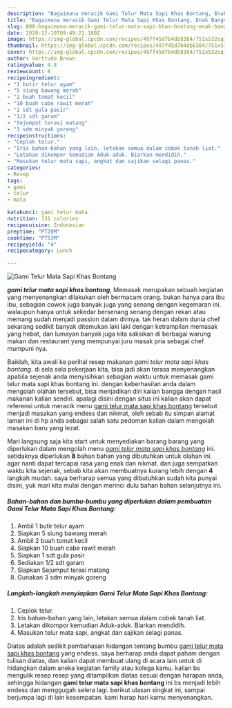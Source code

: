 ```yaml
---
description: "Bagaimana meracik Gami Telur Mata Sapi Khas Bontang, Enak Banget"
title: "Bagaimana meracik Gami Telur Mata Sapi Khas Bontang, Enak Banget"
slug: 808-bagaimana-meracik-gami-telur-mata-sapi-khas-bontang-enak-banget
date: 2020-12-10T09:49:21.180Z
image: https://img-global.cpcdn.com/recipes/497f45d7b4db8384/751x532cq70/gami-telur-mata-sapi-khas-bontang-foto-resep-utama.jpg
thumbnail: https://img-global.cpcdn.com/recipes/497f45d7b4db8384/751x532cq70/gami-telur-mata-sapi-khas-bontang-foto-resep-utama.jpg
cover: https://img-global.cpcdn.com/recipes/497f45d7b4db8384/751x532cq70/gami-telur-mata-sapi-khas-bontang-foto-resep-utama.jpg
author: Gertrude Brown
ratingvalue: 4.8
reviewcount: 8
recipeingredient:
- "1 butir telur ayam"
- "5 siung bawang merah"
- "2 buah tomat kecil"
- "10 buah cabe rawit merah"
- "1 sdt gula pasir"
- "1/2 sdt garam"
- "Sejumput terasi matang"
- "3 sdm minyak goreng"
recipeinstructions:
- "Ceplok telur."
- "Iris bahan-bahan yang lain, letakan semua dalam cobek tanah liat."
- "Letakan dikompor kemudian Aduk-aduk. Biarkan mendidih."
- "Masukan telur mata sapi, angkat dan sajikan selagi panas."
categories:
- Resep
tags:
- gami
- telur
- mata

katakunci: gami telur mata 
nutrition: 131 calories
recipecuisine: Indonesian
preptime: "PT20M"
cooktime: "PT53M"
recipeyield: "4"
recipecategory: Lunch

---
```



![Gami Telur Mata Sapi Khas Bontang](https://img-global.cpcdn.com/recipes/497f45d7b4db8384/751x532cq70/gami-telur-mata-sapi-khas-bontang-foto-resep-utama.jpg)

<b><i>gami telur mata sapi khas bontang</i></b>, Memasak merupakan sebuah kegiatan yang menyenangkan dilakukan oleh bermacam orang. bukan hanya para ibu ibu, sebagian cowok juga banyak juga yang senang dengan kegemaran ini. walaupun hanya untuk sekedar bersenang senang dengan rekan atau memang sudah menjadi passion dalam dirinya. tak heran dalam dunia chef sekarang sedikit banyak ditemukan laki laki dengan ketrampilan memasak yang hebat, dan lumayan banyak juga kita saksikan di berbagai warung makan dan restaurant yang mempunyai juru masak pria sebagai chef mumpuni nya.



Baiklah, kita awali ke perihal resep makanan <i>gami telur mata sapi khas bontang</i>. di sela sela pekerjaan kita, bisa jadi akan terasa menyenangkan apabila sejenak anda menyisihkan sebagian waktu untuk memasak gami telur mata sapi khas bontang ini. dengan keberhasilan anda dalam mengolah olahan tersebut, bisa menjadikan diri kalian bangga dengan hasil makanan kalian sendiri. apalagi disini dengan situs ini kalian akan dapat referensi untuk meracik menu <u>gami telur mata sapi khas bontang</u> tersebut menjadi masakan yang endess dan nikmat, oleh sebab itu simpan alamat laman ini di hp anda sebagai salah satu pedoman kalian dalam mengolah masakan baru yang lezat.


Mari langsung saja kita start untuk menyediakan barang barang yang diperlukan dalam mengolah menu <u><i>gami telur mata sapi khas bontang</i></u> ini. setidaknya diperlukan <b>8</b> bahan bahan yang dibutuhkan untuk olahan ini. agar nanti dapat tercapai rasa yang enak dan nikmat. dan juga sempatkan waktu kita sejenak, sebab kita akan membuatnya kurang lebih dengan <b>4</b> langkah mudah. saya berharap semua yang dibutuhkan sudah kita punyai disini, yuk mari kita mulai dengan merinci dulu bahan bahan selanjutnya ini.

<!--inarticleads1-->

##### Bahan-bahan dan bumbu-bumbu yang diperlukan dalam pembuatan Gami Telur Mata Sapi Khas Bontang:

1. Ambil 1 butir telur ayam
1. Siapkan 5 siung bawang merah
1. Ambil 2 buah tomat kecil
1. Siapkan 10 buah cabe rawit merah
1. Siapkan 1 sdt gula pasir
1. Sediakan 1/2 sdt garam
1. Siapkan Sejumput terasi matang
1. Gunakan 3 sdm minyak goreng




<!--inarticleads2-->

##### Langkah-langkah menyiapkan Gami Telur Mata Sapi Khas Bontang:

1. Ceplok telur.
1. Iris bahan-bahan yang lain, letakan semua dalam cobek tanah liat.
1. Letakan dikompor kemudian Aduk-aduk. Biarkan mendidih.
1. Masukan telur mata sapi, angkat dan sajikan selagi panas.




Diatas adalah sedikit pembahasan hidangan tentang bumbu <u>gami telur mata sapi khas bontang</u> yang endess. saya berharap anda dapat paham dengan tulisan diatas, dan kalian dapat membuat ulang di acara lain untuk di hidangkan dalam aneka kegiatan family atau kolega kamu. kalian bs mengulik resep resep yang ditampilkan diatas sesuai dengan harapan anda, sehingga hidangan <b>gami telur mata sapi khas bontang</b> ini bs menjadi lebih endess dan menggugah selera lagi. berikut ulasan singkat ini, sampai berjumpa lagi di lain kesempatan. kami harap hari kamu menyenangkan.
